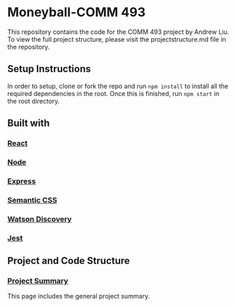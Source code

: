 # Moneyball-COMM 493

This repository contains the code for the COMM 493 project by Andrew Liu. To view the full project structure, please visit the projectstructure.md file in the repository.

## Setup Instructions

In order to setup, clone or fork the repo and run `npm install` to install all the required dependencies in the root. Once this is finished, run `npm start` in the root directory.

## Built with

### [React](https://reactjs.org/)

### [Node](https://nodejs.org/en/)

### [Express](https://github.com/RyanFitzgerald/SEGCapstone/wiki/Project)

### [Semantic CSS](https://react.semantic-ui.com/introduction)

### [Watson Discovery](https://www.ibm.com/watson/services/discovery/)

### [Jest](https://facebook.github.io/jest/)

## Project and Code Structure

### [Project Summary](https://github.com/andrewliu96/money_ball/blob/master/PROJECTSTRUCTURE.md)

This page includes the general project summary.

